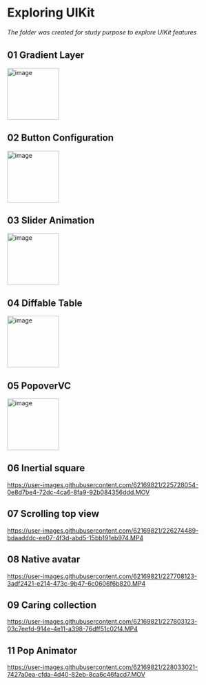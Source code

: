# Exploring UIKit
###### The folder was created for study purpose to explore UIKit features 

## 01 Gradient Layer
<img width="120" alt="image" src="https://user-images.githubusercontent.com/62169821/224953735-00a256ee-23ee-47f7-979c-c43b41432ffb.png">


## 02 Button Configuration 
<img width="120" alt="image" src="https://user-images.githubusercontent.com/62169821/224955517-deb554bc-3c6f-4e9a-a91c-9804b8c0385f.png">


## 03 Slider Animation 
<img width="120" alt="image" src="https://user-images.githubusercontent.com/62169821/224955740-73b69f98-c0c7-4ebd-b75f-67649b054f8c.png">


## 04 Diffable Table 
<img width="120" alt="image" src="https://user-images.githubusercontent.com/62169821/224955872-e7e3a0c6-e5a2-489f-80b4-6ad50ae57eac.png">


## 05 PopoverVC
<img width="120" alt="image" src="https://user-images.githubusercontent.com/62169821/224956014-eadd22a1-984b-41cb-aa6c-5e1e0f3c02d6.png">

## 06 Inertial square 
https://user-images.githubusercontent.com/62169821/225728054-0e8d7be4-72dc-4ca6-8fa9-92b084356ddd.MOV


## 07 Scrolling top view
https://user-images.githubusercontent.com/62169821/226274489-bdaadddc-ee07-4f3d-abd5-15bb191eb974.MP4

## 08 Native avatar
https://user-images.githubusercontent.com/62169821/227708123-3adf2421-e214-473c-9b47-6c0606f6b820.MP4

## 09 Caring collection 
https://user-images.githubusercontent.com/62169821/227803123-03c7eefd-914e-4e11-a398-76dff51c02f4.MP4

## 11 Pop Animator
https://user-images.githubusercontent.com/62169821/228033021-7427a0ea-cfda-4d40-82eb-8ca6c46facd7.MOV

